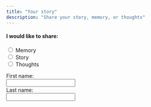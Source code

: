 ```yaml
---
title: "Your story"
description: "Share your story, memory, or thoughts"
---
```

<h4>I would like to share:</h4>
<form>
  <input type="radio" id="html" name="fav_language" value="Memory">
  <label for="html">Memory</label><br>
  <input type="radio" id="css" name="fav_language" value="Story">
  <label for="css">Story</label><br>
  <input type="radio" id="javascript" name="fav_language" value="Thoughts">
  <label for="javascript">Thoughts</label>
</form>



<label for="fname">First name:</label><br>
  <input type="text" id="fname" name="fname"><br>
  <label for="lname">Last name:</label><br>
  <input type="text" id="lname" name="lname">